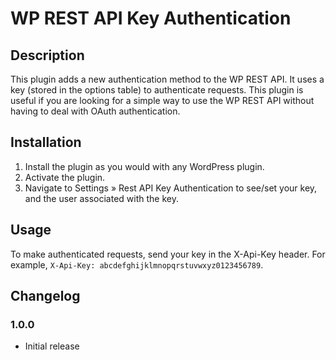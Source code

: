 # WP REST API Key Authentication
## Description
This plugin adds a new authentication method to the WP REST API. It uses a key (stored in the options table) to authenticate requests. This plugin is useful if you are looking for a simple way to use the WP REST API without having to deal with OAuth authentication.

## Installation
1. Install the plugin as you would with any WordPress plugin.
2. Activate the plugin.
3. Navigate to Settings » Rest API Key Authentication to see/set your key, and the user associated with the key.

## Usage
To make authenticated requests, send your key in the X-Api-Key header. For example, `X-Api-Key: abcdefghijklmnopqrstuvwxyz0123456789`.

## Changelog
### 1.0.0
* Initial release
